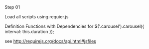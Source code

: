 Step 01

Load all scripts using requier.js

<script data-main="scripts/main.js" src="scripts/require.js"></script>

Definition Functions with Dependencies for
    $('.carousel').carousel({
        interval: this.duration
    });

see http://requirejs.org/docs/api.html#jsfiles